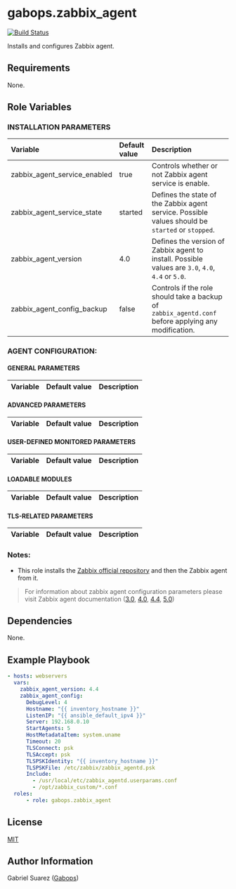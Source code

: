 gabops.zabbix_agent
===================
[![Build Status](https://travis-ci.org/gabops/ansible-role-zabbix-agent.svg?branch=master)](https://travis-ci.org/gabops/ansible-role-zabbix-agent)

Installs and configures Zabbix agent.

Requirements
------------

None.

Role Variables
--------------

### INSTALLATION PARAMETERS
| Variable | Default value | Description |
| :--- | :--- | :--- |
| zabbix_agent_service_enabled | true | Controls whether or not Zabbix agent service is enable. |
| zabbix_agent_service_state | started | Defines the state of the Zabbix agent service. Possible values should be `started` or `stopped`. |
| zabbix_agent_version | 4.0 | Defines the version of Zabbix agent to install. Possible values are `3.0`, `4.0`, `4.4` or `5.0`. |
| zabbix_agent_config_backup | false | Controls if the role should take a backup of `zabbix_agentd.conf` before applying any modification. |

### AGENT CONFIGURATION:
#### GENERAL PARAMETERS
| Variable | Default value | Description |
| :--- | :--- | :--- |

#### ADVANCED PARAMETERS
| Variable | Default value | Description |
| :--- | :--- | :--- |

#### USER-DEFINED MONITORED PARAMETERS
| Variable | Default value | Description |
| :--- | :--- | :--- |

#### LOADABLE MODULES
| Variable | Default value | Description |
| :--- | :--- | :--- |

#### TLS-RELATED PARAMETERS
| Variable | Default value | Description |
| :--- | :--- | :--- |

### Notes:

- This role installs the [Zabbix official repository](https://www.zabbix.com/documentation/4.0//manual/installation/install_from_packages) and then the Zabbix agent from it.

> For information about zabbix agent configuration parameters please visit Zabbix agent documentation ([3.0](https://www.zabbix.com/documentation/3.0/manual/appendix/config/zabbix_agentd), [4.0](https://www.zabbix.com/documentation/4.0/manual/appendix/config/zabbix_agentd), [4.4](https://www.zabbix.com/documentation/4.4/manual/appendix/config/zabbix_agentd), [5.0](https://www.zabbix.com/documentation/5.0/manual/appendix/config/zabbix_agentd))

Dependencies
------------

None.

Example Playbook
----------------

```yaml
- hosts: webservers
  vars:
    zabbix_agent_version: 4.4
    zabbix_agent_config:
      DebugLevel: 4
      Hostname: "{{ inventory_hostname }}"
      ListenIP: "{{ ansible_default_ipv4 }}"
      Server: 192.168.0.10
      StartAgents: 5
      HostMetadataItem: system.uname
      Timeout: 20
      TLSConnect: psk
      TLSAccept: psk
      TLSPSKIdentity: "{{ inventory_hostname }}"
      TLSPSKFile: /etc/zabbix/zabbix_agentd.psk
      Include:
        - /usr/local/etc/zabbix_agentd.userparams.conf
        - /opt/zabbix_custom/*.conf
  roles:
      - role: gabops.zabbix_agent
```

License
-------

[MIT]((./LICENSE))

Author Information
------------------

Gabriel Suarez ([Gabops](https://github.com/gabops))
